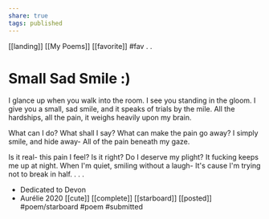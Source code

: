 ```yaml
---
share: true
tags: published
---
```

[[landing]] [[My Poems]] [[favorite]] #fav
.
.
# Small Sad Smile :)

I glance up when you walk into the room.
I see you standing in the gloom.
I give you a small, sad smile,
and it speaks of trials by the mile.
All the hardships, all the pain,
it weighs heavily upon my brain.
  
What can I do?
What shall I say? 
What can make the pain go away? 
I simply smile, and hide away-
All of the pain beneath my gaze. 
  
Is it real- this pain I feel?
Is it right? Do I deserve my plight?
It fucking keeps me up at night. 
When I'm quiet, smiling without a laugh-
It's cause I'm trying not to break in half. 
.
.
.
- Dedicated to Devon
- Aurélie 2020
[[cute]] [[complete]] [[starboard]] [[posted]]   #poem/starboard #poem  #submitted